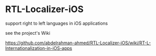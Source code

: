 # RTL-Localizer-iOS
support right to left languages in iOS applications

see the project's Wiki

https://github.com/abdelrahman-ahmed/RTL-Localizer-iOS/wiki/RT-L-Internationalization-in-iOS-apps
